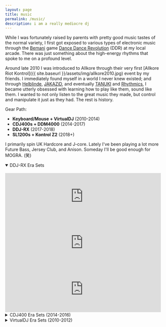 ```yaml
---
layout: page
title: music
permalink: /music/
description: i am a really mediocre dj
---
```


While I was fortunately raised by parents with pretty good music tastes of the normal variety, I first got exposed to various types of electronic music through the [Bemani](https://en.wikipedia.org/wiki/Bemani) game [Dance Dance Revolution](https://en.wikipedia.org/wiki/Dance_Dance_Revolution) (DDR) at my local arcade. There was just something about the high-energy rhythms that spoke to me on a profound level. 

Around late 2010 I was introduced to Allkore through their very first [Allkore Riot Kontrol]({{ site.baseurl }}/assets/img/allkore2010.jpg) event by my friends. I immediately found myself in a world I never knew existed; and through [Helblinde](https://twitter.com/helblinde), [JAKAZiD](https://twitter.com/JAKAZiD), and eventually [TANUKI](https://twitter.com/tanukimusic) and [Rhythmics](https://twitter.com/djrhythmics), I became utterly obsessed with learning how to play like them, sound like them. I wanted to not only listen to the great music they made, but control and manipulate it just as they had. The rest is history.

Gear Path: 
* **Keyboard/Mouse + VirtualDJ** (2010-2014)
* **CDJ400s + DDM4000** (2014-2017)
* **DDJ-RX** (2017-2018)
* **SL1200s + Kontrol Z2** (2018+)

I primarily spin UK Hardcore and J-core. Lately I've been playing a lot more Future Bass, Jersey Club, and Anison. Someday I'll be good enough for MOGRA. (笑)

<details open>
<summary>DDJ-RX Era Sets</summary>
<br>
<iframe scrolling="no" id="hearthis_at_track_1561637" width="100%" height="150" src="https://hearthis.at/embed/1561637/transparent_black/?hcolor=&color=&style=2&block_size=2&block_space=1&background=1&waveform=0&cover=0&autoplay=0&css=" frameborder="0" allowtransparency allow="autoplay"><p>Listen to <a href="https://hearthis.at/meiru/random-mix03-20170925/" target="_blank">ランダムミックス03: The Infinite Summer — 2017/09/25</a> <span>by</span><a href="https://hearthis.at/meiru/" target="_blank" >Meiru</a> <span>on</span> <a href="https://hearthis.at/" target="_blank">hearthis.at</a></p></iframe>
<iframe scrolling="no" id="hearthis_at_track_1733795" width="100%" height="150" src="https://hearthis.at/embed/1733795/transparent_black/?hcolor=&color=&style=2&block_size=2&block_space=1&background=1&waveform=0&cover=0&autoplay=0&css=" frameborder="0" allowtransparency allow="autoplay"><p>Listen to <a href="https://hearthis.at/meiru/dvsboyz/" target="_blank">Old x New</a> <span>by</span><a href="https://hearthis.at/meiru/" target="_blank" >Meiru</a> <span>on</span> <a href="https://hearthis.at/" target="_blank">hearthis.at</a></p></iframe>
<iframe scrolling="no" id="hearthis_at_track_1729861" width="100%" height="150" src="https://hearthis.at/embed/1729861/transparent_black/?hcolor=&color=&style=2&block_size=2&block_space=1&background=1&waveform=0&cover=0&autoplay=0&css=" frameborder="0" allowtransparency allow="autoplay"><p>Listen to <a href="https://hearthis.at/meiru/something-something-mix-challenge/" target="_blank">something, something, mix challenge</a> <span>by</span><a href="https://hearthis.at/meiru/" target="_blank" >Meiru</a> <span>on</span> <a href="https://hearthis.at/" target="_blank">hearthis.at</a></p></iframe>
</details>

<details>
<summary>CDJ400 Era Sets (2014-2016)</summary>
<br>
<iframe scrolling="no" id="hearthis_at_track_423195" width="100%" height="150" src="https://hearthis.at/embed/423195/transparent_black/?hcolor=&color=&style=2&block_size=2&block_space=1&background=1&waveform=0&cover=0&autoplay=0&css=" frameborder="0" allowtransparency allow="autoplay"><p>Listen to <a href="https://hearthis.at/meiru/random-mix02-20140202/" target="_blank">ランダムミックス02 — 2014/02/02</a> <span>by</span><a href="https://hearthis.at/meiru/" target="_blank" >Meiru</a> <span>on</span> <a href="https://hearthis.at/" target="_blank">hearthis.at</a></p></iframe>
<iframe scrolling="no" id="hearthis_at_track_1534280" width="100%" height="150" src="https://hearthis.at/embed/1534280/transparent_black/?hcolor=&color=&style=2&block_size=2&block_space=1&background=1&waveform=0&cover=0&autoplay=0&css=" frameborder="0" allowtransparency allow="autoplay"><p>Listen to <a href="https://hearthis.at/meiru/ride-the-night-kors-k-x-dj-shimamura-mix/" target="_blank">Ride The Night! (kors k x DJ Shimamura Mix)</a> <span>by</span><a href="https://hearthis.at/meiru/" target="_blank" >Meiru</a> <span>on</span> <a href="https://hearthis.at/" target="_blank">hearthis.at</a></p></iframe>
</details>

<details>
<summary>VirtualDJ Era Sets (2010-2012)</summary>
<br>
<iframe scrolling="no" id="hearthis_at_track_1534285" width="100%" height="150" src="https://hearthis.at/embed/1534285/transparent_black/?hcolor=&color=&style=2&block_size=2&block_space=1&background=1&waveform=0&cover=0&autoplay=0&css=" frameborder="0" allowtransparency allow="autoplay"><p>Listen to <a href="https://hearthis.at/meiru/random-mix01/" target="_blank">ランダムミックス01</a> <span>by</span><a href="https://hearthis.at/meiru/" target="_blank" >Meiru</a> <span>on</span> <a href="https://hearthis.at/" target="_blank">hearthis.at</a></p></iframe>
<iframe scrolling="no" id="hearthis_at_track_423200" width="100%" height="150" src="https://hearthis.at/embed/423200/transparent_black/?hcolor=&color=&style=2&block_size=2&block_space=1&background=1&waveform=0&cover=0&autoplay=0&css=" frameborder="0" allowtransparency allow="autoplay"><p>Listen to <a href="https://hearthis.at/meiru/can-you-make-it-sound-a-little-bit-more-like-gammer/" target="_blank">Can You Make It Sound A Little Bit More Like Gammer?</a> <span>by</span><a href="https://hearthis.at/meiru/" target="_blank" >Meiru</a> <span>on</span> <a href="https://hearthis.at/" target="_blank">hearthis.at</a></p></iframe>
</details>
